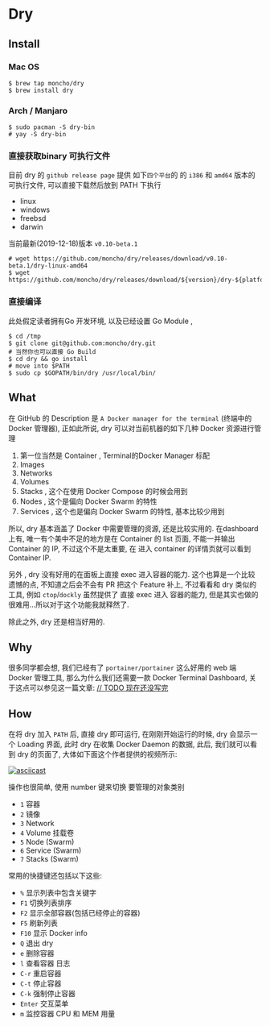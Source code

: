 
# Dry

## Install

### Mac OS

```shell
$ brew tap moncho/dry
$ brew install dry
```

### Arch / Manjaro

```shell
$ sudo pacman -S dry-bin
# yay -S dry-bin
```

### 直接获取binary 可执行文件

目前 dry 的 `github release page` 提供 如下`四个平台`的 的 `i386` 和 `amd64` 版本的 可执行文件, 可以直接下载然后放到 PATH 下执行

* linux
* windows
* freebsd
* darwin

当前最新(2019-12-18)版本 `v0.10-beta.1`

```shell
# wget https://github.com/moncho/dry/releases/download/v0.10-beta.1/dry-linux-amd64
$ wget https://github.com/moncho/dry/releases/download/${version}/dry-${platform}-${ISA}
```

### 直接编译

此处假定读者拥有Go 开发环境, 以及已经设置 Go Module , 

```shell
$ cd /tmp
$ git clone git@github.com:moncho/dry.git
# 当然你也可以直接 Go Build
$ cd dry && go install
# move into $PATH
$ sudo cp $GOPATH/bin/dry /usr/local/bin/ 
```

## What

在 GitHub 的 Description 是  `A Docker manager for the terminal` (终端中的 Docker 管理器), 正如此所说, dry 可以对当前机器的如下几种 Docker 资源进行管理

1. 第一位当然是 Container , Terminal的Docker Manager 标配
2. Images
3. Networks
4. Volumes
5. Stacks , 这个在使用 Docker Compose 的时候会用到
6. Nodes , 这个是偏向 Docker Swarm 的特性
7. Services , 这个也是偏向 Docker Swarm 的特性, 基本比较少用到

所以, dry 基本涵盖了 Docker 中需要管理的资源, 还是比较实用的. 在dashboard上有, 唯一有个美中不足的地方是在 Container 的 list 页面, 不能一并输出 Container 的 IP, 不过这个不是太重要, 在 进入 container 的详情页就可以看到 Container IP. 

另外 , dry 没有好用的在面板上直接 exec 进入容器的能力. 这个也算是一个比较遗憾的点, 不知道之后会不会有 PR 把这个 Feature 补上, 不过看看和 dry 类似的工具, 例如 `ctop`/`dockly` 虽然提供了 直接 exec 进入 容器的能力, 但是其实也做的很难用...所以对于这个功能我就释然了.

除此之外, dry 还是相当好用的.

## Why

很多同学都会想, 我们已经有了 `portainer/portainer` 这么好用的 web 端 Docker 管理工具, 那么为什么我们还需要一款 Docker Terminal Dashboard, 关于这点可以参见这一篇文章: [// TODO  现在还没写完]()

## How

在将 dry 加入 `PATH` 后,  直接 dry 即可运行, 在刚刚开始运行的时候, dry 会显示一个 Loading 界面, 此时 dry 在收集 Docker Daemon 的数据, 此后, 我们就可以看到 dry 的页面了, 大体如下面这个作者提供的视频所示:

[![asciicast](https://asciinema.org/a/35825.png)](https://asciinema.org/a/35825?autoplay=1&speed=1.5)

操作也很简单, 使用 number 键来切换 要管理的对象类别
* `1` 容器
* `2` 镜像
* `3` Network
* `4` Volume 挂载卷
* `5` Node (Swarm)
* `6` Service (Swarm)
* `7` Stacks (Swarm)

常用的快捷键还包括以下这些: 
* `%`  显示列表中包含关键字
* `F1` 切换列表排序
* `F2` 显示全部容器(包括已经停止的容器)
* `F5` 刷新列表
* `F10` 显示 Docker info
* `Q` 退出 dry
* `e` 删除容器
* `l` 查看容器 日志
* `C-r` 重启容器
* `C-t` 停止容器
* `C-k` 强制停止容器
* `Enter` 交互菜单
* `m` 监控容器 CPU 和 MEM 用量
